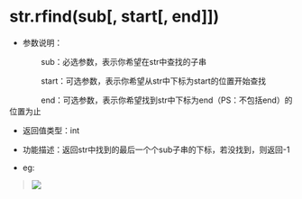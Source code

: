# str.rfind(sub[, start[, end]])

- 参数说明：

&emsp;&emsp;&emsp;&emsp;sub：必选参数，表示你希望在str中查找的子串

&emsp;&emsp;&emsp;&emsp;start：可选参数，表示你希望从str中下标为start的位置开始查找

&emsp;&emsp;&emsp;&emsp;end：可选参数，表示你希望找到str中下标为end（PS：不包括end）的位置为止

- 返回值类型：int

- 功能描述：返回str中找到的最后一个个sub子串的下标，若没找到，则返回-1

- eg:

>![](http://ww3.sinaimg.cn/mw690/70cc3cccgw1erj3h2uj5zj20gj06qjrj.jpg)